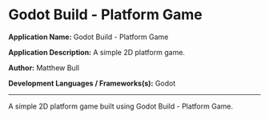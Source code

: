 # Godot Build - Platform Game

**Application Name:** Godot Build - Platform Game

**Application Description:** A simple 2D platform game.

**Author:** Matthew Bull

**Development Languages / Frameworks(s):** Godot

---

A simple 2D platform game built using Godot Build - Platform Game.